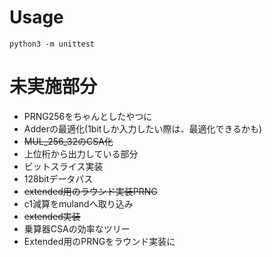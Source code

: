 # Usage
```
python3 -m unittest
```

# 未実施部分
- PRNG256をちゃんとしたやつに
- Adderの最適化(1bitしか入力したい際は、最適化できるかも)
- ~~MUL_256_32のCSA化~~
- 上位桁から出力している部分
- ビットスライス実装
- 128bitデータパス
- ~~extended用のラウンド実装PRNG~~
- c1減算をmulandへ取り込み
- ~~extended実装~~
- 乗算器CSAの効率なツリー
- Extended用のPRNGをラウンド実装に
